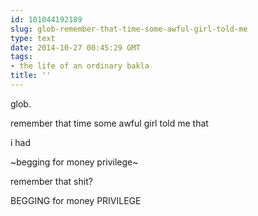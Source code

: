 ```yaml
---
id: 101044192189
slug: glob-remember-that-time-some-awful-girl-told-me
type: text
date: 2014-10-27 00:45:29 GMT
tags:
- the life of an ordinary bakla
title: ''
---
```

<p>glob.</p>

<p>remember that time some awful girl told me that</p>

<p>i had</p>

<p>~begging for money privilege~</p>

<p>remember that shit?</p>

<p>BEGGING for money PRIVILEGE</p>